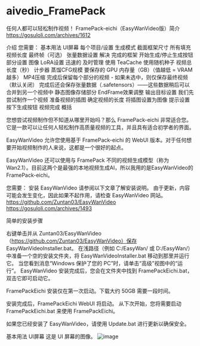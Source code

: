 # aivedio_FramePack
任何人都可以轻松制作视频！ FramePack-eichi（EasyWanVideo版）简介  https://gosuloli.com/archives/1612

介绍
您需要：
基本用法
UI屏幕
每个项目/设置
生成模式
截面框架尺寸
所有填充
视频长度
最终帧（可选）
张量数据设置
解决
完成的框架
开始生成/停止生成按钮
部分设置
图像
LoRA设置
迅速的
及时管理
使用 TeaCache
使用随机种子
视频总长度（秒）
计步器
蒸馏CFG规模
要保存的 GPU 内存量（GB）（值越低 = VRAM 越多）
MP4压缩
完成后保留每个部分的视频 - 如果未选中，则仅保存最终视频（默认关闭）
完成后还会保存张量数据（.safetensors）——这些数据稍后可以合并到另一个视频中
静态图像存储部分
EndFrame效果调整
输出目标设置
我们先尝试制作一个视频
准备视频的插图
确定视频的长度
将插图设置为图像
提示设置
按下生成按钮
视频完成
概括

您想尝试视频制作但不知道从哪里开始吗？那么 FramePack-eichi 非常适合您。它是一款可以让任何人轻松制作高质量视频的工具，并且具有适合初学者的界面。

EasyWanVideo 允许您使用基于 FramePack-eichi 的 WebUI 版本。对于任何想要开始视频制作的人来说，这都是一个很好的起点。

EasyWanVideo 还可以使用与 FramePack 不同的视频生成模型（称为 Wan2.1）。目前这两个是最强的本地视频生成AI，所以我用的是EasyWanVideo的FramePack-eichi。

您需要：
安装 EasyWanVideo
请参阅以下文章了解安装说明。
由于更新，内容可能会发生变化，因此如果不起作用，请检查 EasyWanVideo 网站。
https://github.com/Zuntan03/EasyWanVideo
https://gosuloli.com/archives/1493


简单的安装步骤

右键单击并从 Zuntan03/EasyWanVideo（https://github.com/Zuntan03/EasyWanVideo）保存 EasyWanVideoInstaller.bat。
在浅路径（例如 C:/EasyWan/ 或 D:/EasyWan/）中准备一个空的安装文件夹，将 EasyWanVideoInstaller.bat 移动到那里并运行它。
当您看到消息“Windows 保护了您的 PC”时，请单击“高级”视图中的“运行”。
EasyWanVideo 安装完成后，您会在文件夹中找到 FramePackEichi.bat，双击它即可启动它。

FramePackEichi 安装仅在第一次启动。下载大约 50GB 需要一段时间。

安装完成后，FramePackEichi WebUI 将启动。
从下次开始，您将需要启动 FramePackEichi.bat 来使用 FramePackEichi。

如果您已经安装了 EasyWanVideo，请使用 Update.bat 进行更新以确保安全。

基本用法
UI屏幕
这是 UI 屏幕的图像。
![image](https://github.com/user-attachments/assets/4ee923d5-e582-4568-bfa8-4418566d1901)

